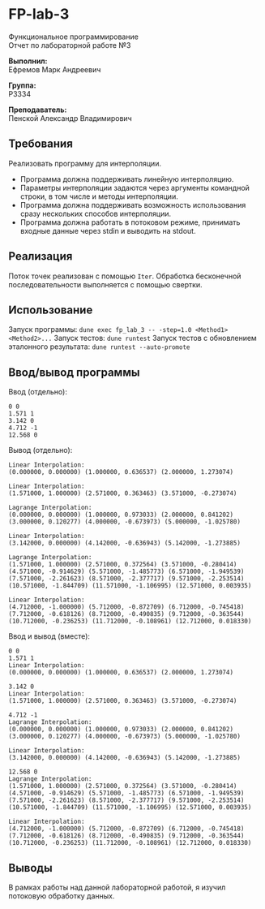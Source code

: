 # FP-lab-3


Функциональное программирование<br>
Отчет по лабораторной работе №3


**Выполнил:** <br>
Ефремов Марк Андреевич

**Группа:**<br>
P3334

**Преподаватель:**<br>
Пенской Александр Владимирович

## Требования
Реализовать программу для интерполяции.
- Программа должна поддерживать линейную интерполяцию.
- Параметры интерполяции задаются через аргументы командной строки, в том числе и методы интерполяции.
- Программа должна поддерживать возможность использования сразу нескольких способов интерполяции.
- Программа должна работать в потоковом режиме, принимать входные данные через stdin и выводить на stdout.

## Реализация
Поток точек реализован с помощью `Iter`.
Обработка бесконечной последовательности выполняется с помощью свертки.

## Использование

Запуск программы: `dune exec fp_lab_3 -- -step=1.0 <Method1> <Method2>...`
Запуск тестов: `dune runtest`
Запуск тестов с обновлением эталонного результата: `dune runtest --auto-promote`

## Ввод/вывод программы
Ввод (отдельно):
```
0 0
1.571 1
3.142 0
4.712 -1
12.568 0
```

Вывод (отдельно):
```
Linear Interpolation:
(0.000000, 0.000000) (1.000000, 0.636537) (2.000000, 1.273074) 

Linear Interpolation:
(1.571000, 1.000000) (2.571000, 0.363463) (3.571000, -0.273074)

Lagrange Interpolation:
(0.000000, 0.000000) (1.000000, 0.973033) (2.000000, 0.841202) (3.000000, 0.120277) (4.000000, -0.673973) (5.000000, -1.025780) 

Linear Interpolation:
(3.142000, 0.000000) (4.142000, -0.636943) (5.142000, -1.273885) 

Lagrange Interpolation:
(1.571000, 1.000000) (2.571000, 0.372564) (3.571000, -0.280414) (4.571000, -0.914629) (5.571000, -1.485773) (6.571000, -1.949539) (7.571000, -2.261623) (8.571000, -2.377717) (9.571000, -2.253514) (10.571000, -1.844709) (11.571000, -1.106995) (12.571000, 0.003935) 

Linear Interpolation:
(4.712000, -1.000000) (5.712000, -0.872709) (6.712000, -0.745418) (7.712000, -0.618126) (8.712000, -0.490835) (9.712000, -0.363544) (10.712000, -0.236253) (11.712000, -0.108961) (12.712000, 0.018330)
```

Ввод и вывод (вместе):
```
0 0
1.571 1
Linear Interpolation:
(0.000000, 0.000000) (1.000000, 0.636537) (2.000000, 1.273074) 

3.142 0
Linear Interpolation:
(1.571000, 1.000000) (2.571000, 0.363463) (3.571000, -0.273074) 

4.712 -1
Lagrange Interpolation:
(0.000000, 0.000000) (1.000000, 0.973033) (2.000000, 0.841202) (3.000000, 0.120277) (4.000000, -0.673973) (5.000000, -1.025780) 

Linear Interpolation:
(3.142000, 0.000000) (4.142000, -0.636943) (5.142000, -1.273885) 

12.568 0    
Lagrange Interpolation:
(1.571000, 1.000000) (2.571000, 0.372564) (3.571000, -0.280414) (4.571000, -0.914629) (5.571000, -1.485773) (6.571000, -1.949539) (7.571000, -2.261623) (8.571000, -2.377717) (9.571000, -2.253514) (10.571000, -1.844709) (11.571000, -1.106995) (12.571000, 0.003935) 

Linear Interpolation:
(4.712000, -1.000000) (5.712000, -0.872709) (6.712000, -0.745418) (7.712000, -0.618126) (8.712000, -0.490835) (9.712000, -0.363544) (10.712000, -0.236253) (11.712000, -0.108961) (12.712000, 0.018330)
```

## Выводы
В рамках работы над данной лабораторной работой, я изучил потоковую обработку данных. 
